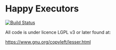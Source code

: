 # Happy Executors

[![Build Status](https://travis-ci.org/ElderMael/happy-executors.svg?branch=master)](https://travis-ci.org/ElderMael/happy-executors)

All code is under licence LGPL v3 or later found at:

https://www.gnu.org/copyleft/lesser.html

